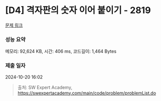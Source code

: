 # [D4] 격자판의 숫자 이어 붙이기 - 2819 

[문제 링크](https://swexpertacademy.com/main/code/problem/problemDetail.do?contestProbId=AV7I5fgqEogDFAXB) 

### 성능 요약

메모리: 92,624 KB, 시간: 406 ms, 코드길이: 1,464 Bytes

### 제출 일자

2024-10-20 16:02



> 출처: SW Expert Academy, https://swexpertacademy.com/main/code/problem/problemList.do